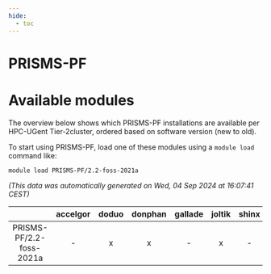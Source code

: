 ```yaml
---
hide:
  - toc
---
```


PRISMS-PF
=========

# Available modules


The overview below shows which PRISMS-PF installations are available per HPC-UGent Tier-2cluster, ordered based on software version (new to old).

To start using PRISMS-PF, load one of these modules using a `module load` command like:

```shell
module load PRISMS-PF/2.2-foss-2021a
```

*(This data was automatically generated on Wed, 04 Sep 2024 at 16:07:41 CEST)*  

| |accelgor|doduo|donphan|gallade|joltik|shinx|skitty|
| :---: | :---: | :---: | :---: | :---: | :---: | :---: | :---: |
|PRISMS-PF/2.2-foss-2021a|-|x|x|-|x|-|x|
